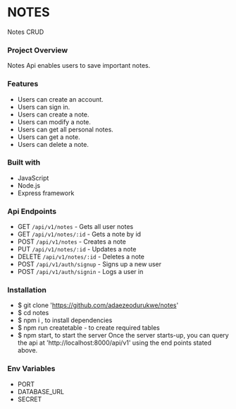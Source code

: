 # NOTES
Notes CRUD

### Project Overview
Notes Api enables users to save important notes.

### Features
- Users can create an account.
- Users can sign in.
- Users can create a note.
- Users can modify a note.
- Users can get all personal notes.
- Users can get a note.
- Users can delete a note.

### Built with
- JavaScript
- Node.js
- Express framework

### Api Endpoints
- GET `/api/v1/notes` - Gets all user notes
- GET `/api/v1/notes/:id` - Gets a note by id
- POST `/api/v1/notes` - Creates a note
- PUT `/api/v1/notes/:id` - Updates a note
- DELETE `/api/v1/notes/:id` - Deletes a note
- POST `/api/v1/auth/signup` - Signs up a new user
- POST `/api/v1/auth/signin` - Logs a user in

### Installation
- $ git clone 'https://github.com/adaezeodurukwe/notes'
- $ cd notes
- $ npm i , to install dependencies
- $ npm run createtable - to create required tables
- $ npm start, to start the server Once the server starts-up, you can query the api at 'http://localhost:8000/api/v1' using the end points stated above.

### Env Variables
- PORT 
- DATABASE_URL
- SECRET
